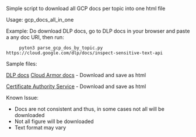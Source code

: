 Simple script to download all GCP docs per topic into one html file

Usage: gcp_docs_all_in_one <paste one doc links from the topic>
                                  
Example: Do download DLP docs, go to DLP docs in your browser and paste a any doc URI, then run:
                                  
         pyton3 parse_gcp_dos_by_topic.py https://cloud.google.com/dlp/docs/inspect-sensitive-text-api
  
Sample files:
  
  [DLP docs](https://link-url-here.org](https://github.com/anamer/GCP_Helper_Scripts/blob/main/GCP_simple_docs_scraper/SampleFile-dlp_gcp_doc_all_in-one.html))
  [Cloud Armor docs](https://github.com/anamer/GCP_Helper_Scripts/blob/main/GCP_simple_docs_scraper/armor_gcp_doc_all_in-one.html) - Download and save as html
  
  [Certificate Authority Service](https://github.com/anamer/GCP_Helper_Scripts/blob/main/GCP_simple_docs_scraper/certificate-authority-service_gcp_doc_all_in-one.html) - Download and save as html
 
Known Issue:
* Docs are not consistent and thus, in some cases not all will be downloaded
* Not all figure will be downloaded
* Text format may vary
